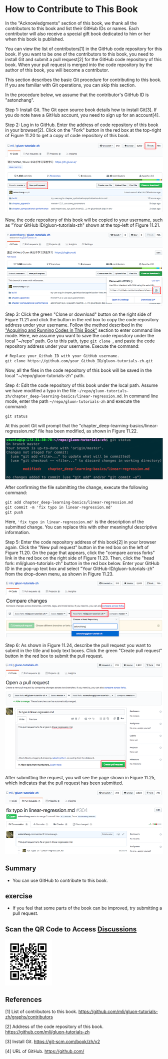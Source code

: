# How to Contribute to This Book

In the "Acknowledgments" section of this book, we thank all the contributors to this book and list their GitHub IDs or names. Each contributor will also receive a special gift book dedicated to him or her when this book is published.

You can view the list of contributors[1] in the GitHub code repository for this book. If you want to be one of the contributors to this book, you need to install Git and submit a pull request[2] for the GitHub code repository of this book. When your pull request is merged into the code repository by the author of this book, you will become a contributor.

This section describes the basic Git procedure for contributing to this book. If you are familiar with Git operations, you can skip this section.

In the procedure below, we assume that the contributor's GitHub ID is "astonzhang".

Step 1: Install Git. The Git open source book details how to install Git[3]. If you do note have a GitHub account, you need to sign up for an account[4].

Step 2: Log in to GitHub. Enter the address of code repository of this book in your browser[2]. Click on the "Fork" button in the red box at the top-right of Figure 11.20 to get a copy of code repository of this book.

![The code repository page. ](../img/contrib01.png)


Now, the code repository of this book will be copied to your username, such as "Your GitHub ID/gluon-tutorials-zh" shown at the top-left of Figure 11.21.

![Copy the code repository. ](../img/contrib02.png)


Step 3: Click the green "Clone or download" button on the right side of Figure 11.21 and click the button in the red box to copy the code repository address under your username. Follow the method described in the ["Acquiring and Running Codes in This Book"](../chapter_prerequisite/install.md) section to enter command line mode. Here, we assume you want to save the code repository under the local "~/repo" path. Go to this path, type `git clone `, and paste the code repository address under your username. Execute the command:

```
# Replace your_Github_ID with your GitHub username.
git clone https://github.com/your_Github_ID/gluon-tutorials-zh.git
```

Now, all the files in the code repository of this book will be saved in the local "~/repo/gluon-tutorials-zh" path.


Step 4: Edit the code repository of this book under the local path. Assume we have modified a typo in the file `~/repo/gluon-tutorials-zh/chapter_deep-learning-basics/linear-regression.md`. In command line mode, enter the path `~/repo/gluon-tutorials-zh` and execute the command:

```
git status
```

At this point Git will prompt that the "chapter_deep-learning-basics/linear-regression.md" file has been modified, as shown in Figure 11.22.

![Git prompts that the "chapter_deep-learning-basics/linear-regression.md" file has been modified. ](../img/contrib03.png)

After confirming the file submitting the change, execute the following command:

```
git add chapter_deep-learning-basics/linear-regression.md
git commit -m 'fix typo in linear-regression.md'
git push
```

Here, `'fix typo in linear-regression.md'` is the description of the submitted change. You can replace this with other meaningful descriptive information.


Step 5: Enter the code repository address of this book[2] in your browser again. Click the "New pull request" button in the red box on the left of Figure 11.20. On the page that appears, click the "compare across forks" link in the red box on the right side of Figure 11.23. Then, click the "head fork: mli/gluon-tutorials-zh" button in the red box below. Enter your GitHub ID in the pop-up text box and select "Your GitHub-ID/gluon-tutorials-zh" from the drop-down menu, as shown in Figure 11.23.


![Select the code repository where the source of the change is located. ](../img/contrib04.png)


Step 6: As shown in Figure 11.24, describe the pull request you want to submit in the title and body text boxes. Click the green "Create pull request" button in the red box to submit the pull request.

![Describe and submit a pull request. ](../img/contrib05.png)


After submitting the request, you will see the page shown in Figure 11.25, which indicates that the pull request has been submitted.

![The pull request has been submitted. ](../img/contrib06.png)




## Summary

* You can use GitHub to contribute to this book.


## exercise

* If you feel that some parts of the book can be improved, try submitting a pull request.


## Scan the QR Code to Access [Discussions](https://discuss.gluon.ai/t/topic/7570)

![](../img/qr_how-to-contribute.svg)


## References

[1] List of contributors to this book. https://github.com/mli/gluon-tutorials-zh/graphs/contributors

[2] Address of the code repository of this book. https://github.com/mli/gluon-tutorials-zh

[3] Install Git. https://git-scm.com/book/zh/v2

[4] URL of GitHub. https://github.com/
